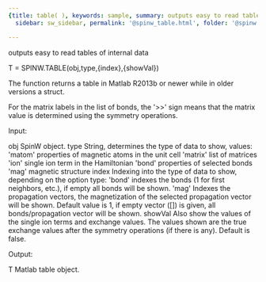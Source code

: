 ```yaml
---
{title: table( ), keywords: sample, summary: outputs easy to read tables of internal data,
  sidebar: sw_sidebar, permalink: '@spinw_table.html', folder: '@spinw', mathjax: 'true'}

---
```

  outputs easy to read tables of internal data
 
  T = SPINW.TABLE(obj,type,{index},{showVal})
 
  The function returns a table in Matlab R2013b or newer while in older
  versions a struct.
 
  For the matrix labels in the list of bonds, the '>>' sign means that the
  matrix value is determined using the symmetry operations.
 
 
  Input:
 
  obj       SpinW object.
  type      String, determines the type of data to show, values:
                'matom'     properties of magnetic atoms in the unit cell
                'matrix'    list of matrices
                'ion'       single ion term in the Hamiltonian
                'bond'      properties of selected bonds
                'mag'       magnetic structure
  index     Indexing into the type of data to show, depending on the option
            type:
                'bond'      indexes the bonds (1 for first neighbors,
                            etc.), if empty all bonds will be shown.
                'mag'       Indexes the propagation vectors, the
                            magnetization of the selected propagation
                            vector will be shown.
            Default value is 1, if empty vector ([]) is given, all
            bonds/propagation vector will be shown.
  showVal   Also show the values of the single ion terms and exchange
            values. The values shown  are the true exchange values after
            the symmetry operations (if there is any). Default is false.
 
  Output:
 
  T         Matlab table object.
 
